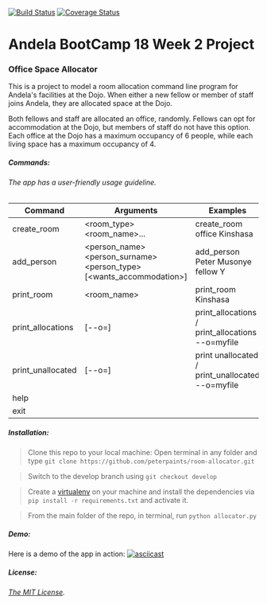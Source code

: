 [![Build Status](https://travis-ci.org/peterpaints/room-allocator.svg?branch=task_2)](https://travis-ci.org/peterpaints/room-allocator)
[![Coverage Status](https://coveralls.io/repos/github/peterpaints/room-allocator/badge.svg?branch=task_2)](https://coveralls.io/github/peterpaints/room-allocator?branch=task_2)
# Andela BootCamp 18 Week 2 Project
### Office Space Allocator

This is a project to model a room allocation command line program for Andela's
facilities at the Dojo.
When either a new fellow or member of staff joins Andela, they are allocated space at the Dojo.

Both fellows and staff are allocated an office, randomly.
Fellows can opt for accommodation at the Dojo, but members of staff do not have this option.
Each office at the Dojo has a maximum occupancy of 6 people, while each living space has a maximum
occupancy of 4.

##### Commands:

###### The app has a user-friendly usage guideline.

Command | Arguments | Examples
------- | --------- | --------
create_room | <room_type> <room_name>... | create_room office Kinshasa
add_person | <person_name> <person_surname> <person_type> [<wants_accommodation>] | add_person Peter Musonye fellow Y
print_room | <room_name> | print_room Kinshasa
print_allocations | [--o=<filename>] | print_allocations / print_allocations --o=myfile
print_unallocated | [--o=<filename>] | print unallocated / print_unallocated --o=myfile
help | |
exit | |

##### Installation:

> Clone this repo to your local machine: Open terminal in any folder and type `git clone https://github.com/peterpaints/room-allocator.git`

> Switch to the develop branch using `git checkout develop`

> Create a [virtualenv](docs.python-guide.org/en/latest/dev/virtualenvs/) on your machine and install the dependencies via `pip install -r requirements.txt` and activate it.

> From the main folder of the repo, in terminal, run `python allocator.py`

##### Demo:
Here is a demo of the app in action:
[![asciicast](https://asciinema.org/a/4hnwqjvql9molrjxrn5s604gm.png)](https://asciinema.org/a/4hnwqjvql9molrjxrn5s604gm)

##### License:

###### [The MIT License](https://github.com/peterpaints/room-allocator/blob/master/license.md).
